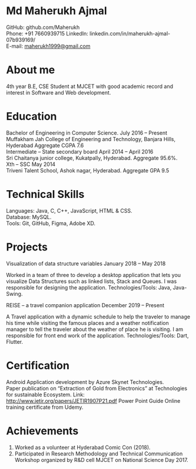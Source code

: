 # Md Maherukh Ajmal 


GitHub: github.com/Maherukh               
Phone: +91 7660939715 LinkedIn: linkedin.com/in/maherukh-ajmal-07b939169/           
E-mail: maherukh1999@gmail.com 

 
# About me 
4th year B.E, CSE Student at MJCET with good academic record and interest in Software and Web development. 

 
# Education   
Bachelor of Engineering in Computer Science.              July 2016 – Present    
Muffakham Jah College of Engineering and Technology, Banjara Hills, Hyderabad     Aggregate CGPA 7.6       
 Intermediate – State secondary board         April 2014 – April 2016    
Sri Chaitanya junior college, Kukatpally, Hyderabad.    Aggregate 95.6%.        
Xth – SSC           May 2014    
Triveni Talent School, Ashok nagar, Hyderabad.    Aggregate GPA 9.5 
 
 
# Technical Skills 
Languages: Java, C, C++, JavaScript, HTML & CSS.    
Database: MySQL.    
Tools: Git, GitHub, Figma, Adobe XD. 
 
 
# Projects  
Visualization of data structure variables       January 2018 – May 2018 

Worked in a team of three to develop a desktop application that lets you visualize Data Structures such as linked lists, Stack and Queues.  I was responsible for designing the application.  Technologies/Tools: Java, Java-Swing. 
 
REISE – a travel companion application         December 2019 – Present 

A Travel application with a dynamic schedule to help the traveler to manage his time while visiting the famous places and a weather notification manager to tell the traveler about the weather of place he is visiting. I am responsible for front end work of the application.  Technologies/Tools: Dart, Flutter. 
 
 
# Certification  
Android Application development by Azure Skynet Technologies.  
Paper publication on “Extraction of Gold from Electronics” at Technologies for sustainable Ecosystem.  Link: http://www.jetir.org/papers/JETIR1907P21.pdf Power Point Guide Online training certificate from Udemy. 
 
 
# Achievements 
1. Worked as a volunteer at Hyderabad Comic Con (2018). 
2. Participated in Research Methodology and Technical Communication Workshop organized by R&D cell MJCET on National Science Day 2017.
